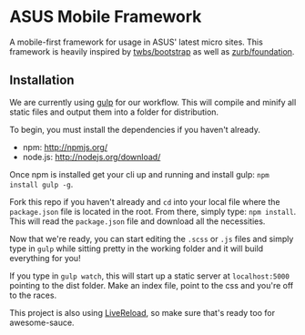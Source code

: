 # ASUS Mobile Framework

A mobile-first framework for usage in ASUS' latest micro sites. This framework is heavily inspired by [twbs/bootstrap](https://github.com/twbs/bootstrap) as well as [zurb/foundation](https://github.com/zurb/foundation).

## Installation

We are currently using [gulp](http://gulpjs.com/) for our workflow. This will compile and minify all static files and output them into a folder for distribution.

To begin, you must install the dependencies if you haven't already.

* npm: http://npmjs.org/
* node.js: http://nodejs.org/download/

Once npm is installed get your cli up and running and install gulp: `npm install gulp -g`.

Fork this repo if you haven't already and `cd` into your local file where the `package.json` file is located in the root. From there, simply type: `npm install`. This will read the `package.json` file and download all the necessities.

Now that we're ready, you can start editing the `.scss` or `.js` files and simply type in `gulp` while sitting pretty in the working folder and it will build everything for you!

If you type in `gulp watch`, this will start up a static server at `localhost:5000` pointing to the dist folder. Make an index file, point to the css and you're off to the races.

This project is also using [LiveReload](https://chrome.google.com/webstore/detail/livereload/jnihajbhpnppcggbcgedagnkighmdlei?hl=en), so make sure that's ready too for awesome-sauce.